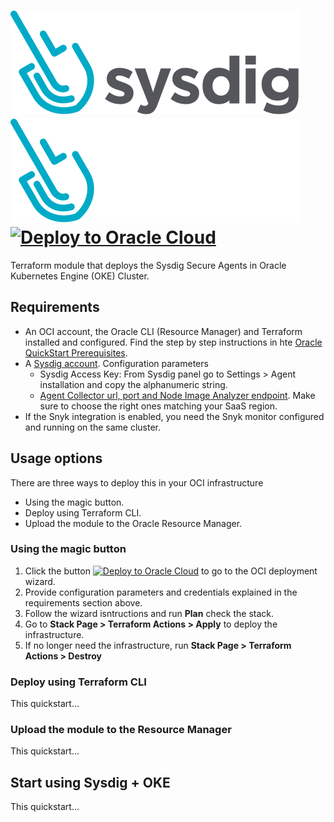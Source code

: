 # ![Sysdig Logo](./images/sysdig-logo.svg#gh-light-mode-only)![Sysdig Logo - Dark Mode](./images/sysdig-logo-white-text.svg#gh-dark-mode-only)      [![Deploy to Oracle Cloud][magic_button]][magic_sysdig_stack]

Terraform module that deploys the Sysdig Secure Agents in Oracle Kubernetes Engine (OKE) Cluster.

## Requirements
- An OCI account, the Oracle CLI (Resource Manager) and Terraform installed and configured. Find the step by step instructions in hte [Oracle QuickStart Prerequisites](https://github.com/oracle-quickstart/oci-prerequisites).
- A [Sysdig account](https://sysdig.com/company/start-free). Configuration parameters
  - Sysdig Access Key: From Sysdig panel go to Settings > Agent installation and copy the alphanumeric string.
  - [Agent Collector url, port and Node Image Analyzer endpoint](https://docs.sysdig.com/en/docs/administration/saas-regions-and-ip-ranges). Make sure to choose the right ones matching your SaaS region.
- If the Snyk integration is enabled, you need the Snyk monitor configured and running on the same cluster.

## Usage options
There are three ways to deploy this in your OCI infrastructure
- Using the magic button.
- Deploy using Terraform CLI.
- Upload the module to the Oracle Resource Manager.

### Using the magic button
1. Click the button [![Deploy to Oracle Cloud][magic_button]][magic_sysdig_stack] to go to the OCI deployment wizard.
2. Provide configuration parameters and credentials explained in the requirements section above.
3. Follow the wizard isntructions and run **Plan** check the stack.
4. Go to **Stack Page > Terraform Actions > Apply** to deploy the infrastructure.
5. If no longer need the infrastructure, run **Stack Page > Terraform Actions > Destroy**

### Deploy using Terraform CLI
This quickstart...

### Upload the module to the Resource Manager
This quickstart...

## Start using Sysdig + OKE
This quickstart...

[magic_button]: https://oci-resourcemanager-plugin.plugins.oci.oraclecloud.com/latest/deploy-to-oracle-cloud.svg
[magic_sysdig_stack]: https://cloud.oracle.com/resourcemanager/stacks/create?zipUrl=https://github.com/oracle-quickstart/oke-sysdig/releases/latest/download/oke-sysdig-stack.zip
